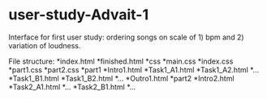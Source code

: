 # user-study-Advait-1
Interface for first user study: ordering songs on scale of 1) bpm and 2) variation of loudness.

File structure:
*index.html
*finished.html
*css
  *main.css
  *index.css
  *part1.css
  *part2.css
*part1
  *Intro1.html
  *Task1_A1.html
  *Task1_A2.html
  *...
  *Task1_B1.html
  *Task1_B2.html
  *...
  *Outro1.html
*part2
  *Intro2.html
  *Task2_A1.html
  *...
  *Task2_B1.html
  *...
